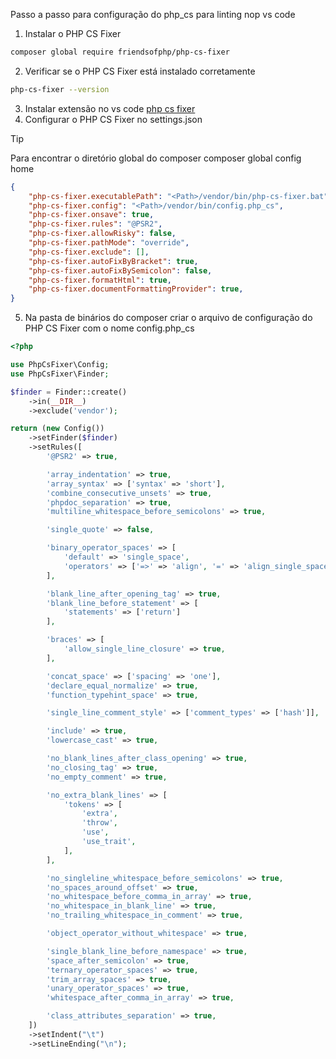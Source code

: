 
Passo a passo para configuração do php_cs para linting nop vs code


1. Instalar o PHP CS Fixer
```bash
composer global require friendsofphp/php-cs-fixer
```
2. Verificar se o PHP CS Fixer está instalado corretamente
```bash
php-cs-fixer --version
```
3.  Instalar extensão no vs code
	[php cs fixer ](https://marketplace.visualstudio.com/items?itemName=junstyle.php-cs-fixer)
4. Configurar o PHP CS Fixer no settings.json

> [!TIP]
> Para encontrar o diretório global do composer
> composer global config home


```json
{
    "php-cs-fixer.executablePath": "<Path>/vendor/bin/php-cs-fixer.bat",
    "php-cs-fixer.config": "<Path>/vendor/bin/config.php_cs",
    "php-cs-fixer.onsave": true,
    "php-cs-fixer.rules": "@PSR2",
    "php-cs-fixer.allowRisky": false, 
    "php-cs-fixer.pathMode": "override",
    "php-cs-fixer.exclude": [],
    "php-cs-fixer.autoFixByBracket": true,
    "php-cs-fixer.autoFixBySemicolon": false,
    "php-cs-fixer.formatHtml": true,
    "php-cs-fixer.documentFormattingProvider": true,
}
```

5. Na pasta de binários do composer criar o arquivo de configuração do PHP CS Fixer com o nome config.php_cs
```php
<?php

use PhpCsFixer\Config;
use PhpCsFixer\Finder;

$finder = Finder::create()
    ->in(__DIR__)
    ->exclude('vendor');

return (new Config())
    ->setFinder($finder)
    ->setRules([
        '@PSR2' => true,

        'array_indentation' => true,
        'array_syntax' => ['syntax' => 'short'],
        'combine_consecutive_unsets' => true,
        'phpdoc_separation' => true,
        'multiline_whitespace_before_semicolons' => true,

        'single_quote' => false,

        'binary_operator_spaces' => [
            'default' => 'single_space',
            'operators' => ['=>' => 'align', '=' => 'align_single_space_minimal']
        ],

        'blank_line_after_opening_tag' => true,
        'blank_line_before_statement' => [
            'statements' => ['return']
        ],

        'braces' => [
            'allow_single_line_closure' => true,
        ],

        'concat_space' => ['spacing' => 'one'],
        'declare_equal_normalize' => true,
        'function_typehint_space' => true,

        'single_line_comment_style' => ['comment_types' => ['hash']],

        'include' => true,
        'lowercase_cast' => true,

        'no_blank_lines_after_class_opening' => true,
        'no_closing_tag' => true,
        'no_empty_comment' => true,

        'no_extra_blank_lines' => [
            'tokens' => [
                'extra',
                'throw',
                'use',
                'use_trait',
            ],
        ],

        'no_singleline_whitespace_before_semicolons' => true,
        'no_spaces_around_offset' => true,
        'no_whitespace_before_comma_in_array' => true,
        'no_whitespace_in_blank_line' => true,
        'no_trailing_whitespace_in_comment' => true,

        'object_operator_without_whitespace' => true,

        'single_blank_line_before_namespace' => true,
        'space_after_semicolon' => true,
        'ternary_operator_spaces' => true,
        'trim_array_spaces' => true,
        'unary_operator_spaces' => true,
        'whitespace_after_comma_in_array' => true,

        'class_attributes_separation' => true,
    ])
    ->setIndent("\t")
    ->setLineEnding("\n");
```
